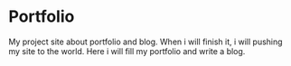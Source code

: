 # Portfolio
My project site about portfolio and blog.
When i will finish it, i will pushing my site to the world.
Here i will fill my portfolio and write a blog.
